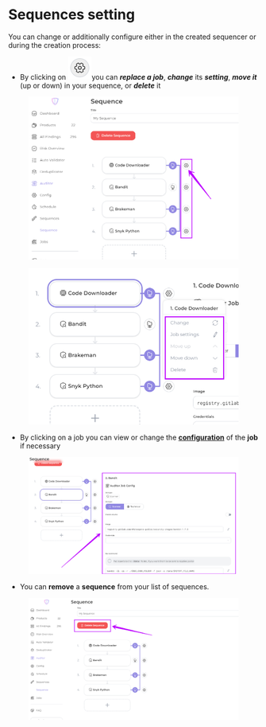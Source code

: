 # Sequences setting

You can change or additionally configure either in the created sequencer or during the creation process:

* By clicking on <img src="../../../../../.gitbook/assets/image (18) (1) (1).png" alt="" data-size="line">you can _**replace a job**_, _**change**_ its _**setting**_, _**move it**_ (up or down) in your sequence, or _**delete**_ it

<figure><img src="../../../../../.gitbook/assets/seq9.png" alt=""><figcaption></figcaption></figure>

<figure><img src="../../../../../.gitbook/assets/seq 10.png" alt=""><figcaption></figcaption></figure>

* By clicking on a job you can view or change the [**configuration**](../../../../../auditor/features/settings/jobs/job-configuration.md) of the **job** if necessary

<figure><img src="../../../../../.gitbook/assets/seq11.png" alt=""><figcaption></figcaption></figure>

* You can **remove** a **sequence** from your list of sequences.

<figure><img src="../../../../../.gitbook/assets/seq 11.png" alt=""><figcaption></figcaption></figure>

